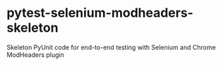 # pytest-selenium-modheaders-skeleton
Skeleton PyUnit code for end-to-end testing with Selenium and Chrome ModHeaders plugin
